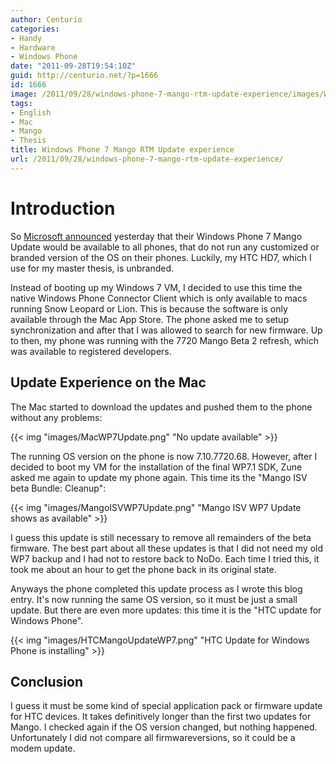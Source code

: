 ```yaml
---
author: Centurio
categories:
- Handy
- Hardware
- Windows Phone
date: "2011-09-28T19:54:10Z"
guid: http://centurio.net/?p=1666
id: 1666
image: /2011/09/28/windows-phone-7-mango-rtm-update-experience/images/WindowsPhone7Logo.png
tags:
- English
- Mac
- Mango
- Thesis
title: Windows Phone 7 Mango RTM Update experience
url: /2011/09/28/windows-phone-7-mango-rtm-update-experience/
---
```

# Introduction
So [Microsoft announced](http://windowsteamblog.com/windows_phone/b/windowsphone/archive/2011/09/27/windows-phone-7-5-mango-update-begins.aspx) yesterday that their Windows Phone 7 Mango Update would be available to all phones, that do not run any customized or branded version of the OS on their phones. Luckily, my HTC HD7, which I use for my master thesis, is unbranded.

Instead of booting up my Windows 7 VM, I decided to use this time the native Windows Phone Connector Client which is only available to macs running Snow Leopard or Lion. This is because the software is only available through the Mac App Store. The phone asked me to setup synchronization and after that I was allowed to search for new firmware. Up to then, my phone was running with the 7720 Mango Beta 2 refresh, which was available to registered developers.  

## Update Experience on the Mac  
The Mac started to download the updates and pushed them to the phone without any problems:

{{< img "images/MacWP7Update.png" "No update available" >}}

The running OS version on the phone is now 7.10.7720.68. However, after I decided to boot my VM for the installation of the final WP7.1 SDK, Zune asked me again to update my phone again. This time its the  "Mango ISV beta Bundle: Cleanup":

{{< img "images/MangoISVWP7Update.png" "Mango ISV WP7 Update shows as available" >}}

I guess this update is still necessary to remove all remainders of the beta firmware. The best part about all these updates is that I did not need my old WP7 backup and I had not to restore back to NoDo. Each time I tried this, it took me about an hour to get the phone back in its original state.

Anyways the phone completed this update process as I wrote this blog entry. It's now running the same OS version, so it must be just a small update. But there are even more updates: this time it is the  "HTC update for Windows Phone".

{{< img "images/HTCMangoUpdateWP7.png" "HTC Update for Windows Phone is installing" >}}

## Conclusion

I guess it must be some kind of special application pack or firmware update for HTC devices. It takes definitively longer than the first two updates for Mango. I checked again if the OS version changed, but nothing happened. Unfortunately I did not compare all firmwareversions, so it could be a modem update.